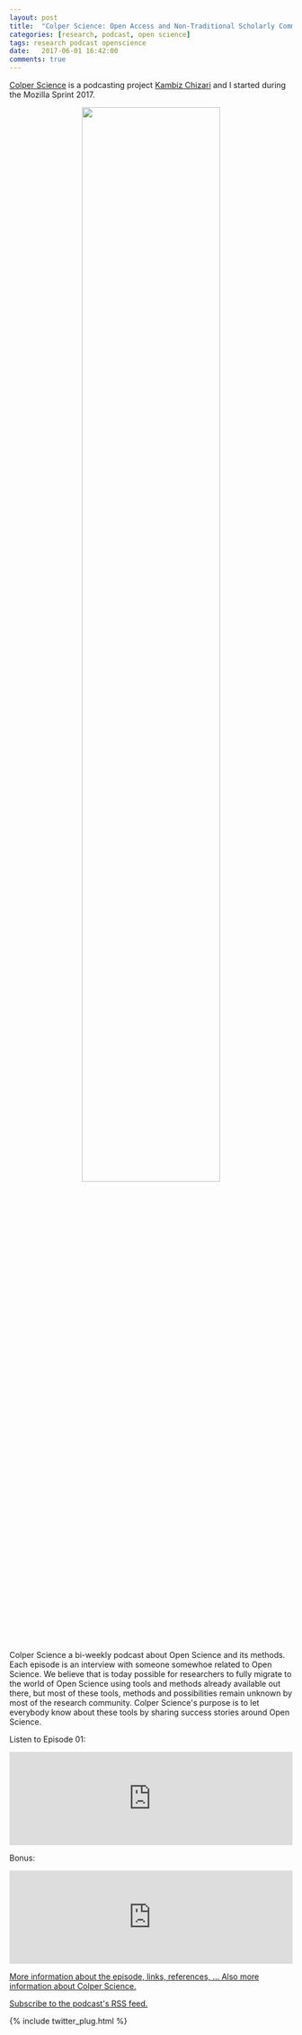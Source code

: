 ```yaml
---
layout: post
title:  "Colper Science: Open Access and Non-Traditional Scholarly Communications with Jane Burpee"
categories: [research, podcast, open science]
tags: research podcast openscience
date:   2017-06-01 16:42:00
comments: true
---
```


[Colper Science](http://blog.colperscience.com/content/images/2017/05/20170529_163158.jpg) is a podcasting project [Kambiz Chizari](https://twitter.com/kambizchizari) and I started during the Mozilla Sprint 2017.

<center>
<img src="http://blog.colperscience.com/content/images/2017/05/20170529_163158.jpg" width="70%"/>
</center>

Colper Science a bi-weekly podcast about Open Science and its methods. Each episode is an interview with someone somewhoe related to Open Science. We believe that is today possible for researchers to fully migrate to the world of Open Science using tools and methods already available out there, but  most of these tools, methods and possibilities remain unknown by most of the research community. Colper Science's purpose is to let everybody know about these tools by sharing success stories around Open Science.

Listen to Episode 01:
<iframe width="100%" height="166" scrolling="no" frameborder="no" src="https://w.soundcloud.com/player/?url=https%3A//api.soundcloud.com/tracks/325552628&amp;color=ff5500&amp;auto_play=false&amp;hide_related=false&amp;show_comments=true&amp;show_user=true&amp;show_reposts=false"></iframe>

Bonus:
<iframe width="100%" height="166" scrolling="no" frameborder="no" src="https://w.soundcloud.com/player/?url=https%3A//api.soundcloud.com/tracks/327225261&amp;color=ff5500&amp;auto_play=false&amp;hide_related=false&amp;show_comments=true&amp;show_user=true&amp;show_reposts=false"></iframe>

[More information about the episode, links, references, ... Also more information about Colper Science.](http://blog.colperscience.com/2017/06/01/ep01-jburpee/)

[Subscribe to the podcast's RSS feed.](http://feeds.feedburner.com/ColperScience)

{% include twitter_plug.html %}
